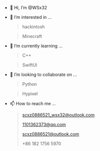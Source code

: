 - 👋 Hi, I’m @WSx32
- 👀 I’m interested in ...
  > hackintosh

  > Minecraft
- 🌱 I’m currently learning ...
  > C++

  > SwiftUI
- 💞️ I’m looking to collaborate on ...
  > Python
  
  > Hypixel
- 📫 How to reach me ...
  > scxz0886521_wsx32@outlook.com
  > 
  > 1101362373@qq.com
  > 
  > scxz0886521@outlook.com
  > 
  > +86 182 1756 5970

<!---
WSx32/WSx32 is a ✨ special ✨ repository because its `README.md` (this file) appears on your GitHub profile.
You can click the Preview link to take a look at your changes.
--->
